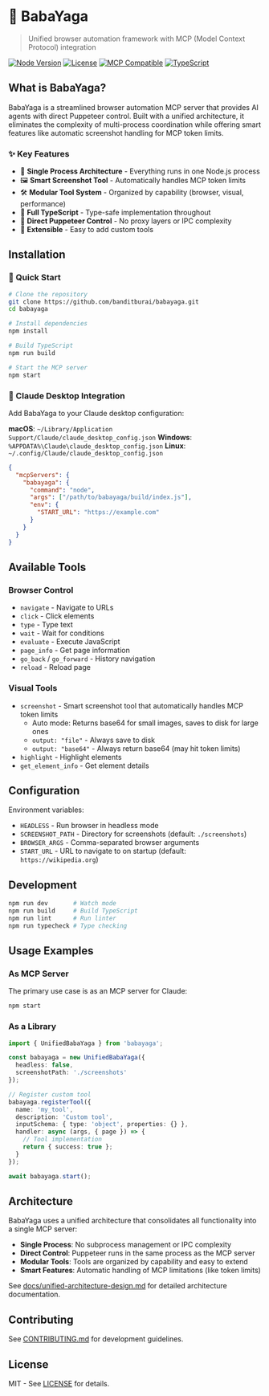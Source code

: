 # 🔮 BabaYaga

> Unified browser automation framework with MCP (Model Context Protocol) integration

[![Node Version](https://img.shields.io/badge/node-%3E%3D18.0.0-brightgreen)](https://nodejs.org)
[![License](https://img.shields.io/badge/license-MIT-blue)](LICENSE)
[![MCP Compatible](https://img.shields.io/badge/MCP-Compatible-purple)](https://github.com/modelcontextprotocol)
[![TypeScript](https://img.shields.io/badge/TypeScript-5.8-blue)](https://www.typescriptlang.org/)

## What is BabaYaga?

BabaYaga is a streamlined browser automation MCP server that provides AI agents with direct Puppeteer control. Built with a unified architecture, it eliminates the complexity of multi-process coordination while offering smart features like automatic screenshot handling for MCP token limits.

### ✨ Key Features

- 🎯 **Single Process Architecture** - Everything runs in one Node.js process
- 🖼️ **Smart Screenshot Tool** - Automatically handles MCP token limits
- 🛠️ **Modular Tool System** - Organized by capability (browser, visual, performance)
- 📝 **Full TypeScript** - Type-safe implementation throughout
- 🚀 **Direct Puppeteer Control** - No proxy layers or IPC complexity
- 🔧 **Extensible** - Easy to add custom tools

## Installation

### 🚀 Quick Start

```bash
# Clone the repository
git clone https://github.com/banditburai/babayaga.git
cd babayaga

# Install dependencies
npm install

# Build TypeScript
npm run build

# Start the MCP server
npm start
```

### 🤖 Claude Desktop Integration

Add BabaYaga to your Claude desktop configuration:

**macOS**: `~/Library/Application Support/Claude/claude_desktop_config.json`
**Windows**: `%APPDATA%\Claude\claude_desktop_config.json`
**Linux**: `~/.config/Claude/claude_desktop_config.json`

```json
{
  "mcpServers": {
    "babayaga": {
      "command": "node",
      "args": ["/path/to/babayaga/build/index.js"],
      "env": {
        "START_URL": "https://example.com"
      }
    }
  }
}
```

## Available Tools

### Browser Control
- `navigate` - Navigate to URLs
- `click` - Click elements
- `type` - Type text
- `wait` - Wait for conditions
- `evaluate` - Execute JavaScript
- `page_info` - Get page information
- `go_back` / `go_forward` - History navigation
- `reload` - Reload page

### Visual Tools
- `screenshot` - Smart screenshot tool that automatically handles MCP token limits
  - Auto mode: Returns base64 for small images, saves to disk for large ones
  - `output: "file"` - Always save to disk
  - `output: "base64"` - Always return base64 (may hit token limits)
- `highlight` - Highlight elements
- `get_element_info` - Get element details

## Configuration

Environment variables:
- `HEADLESS` - Run browser in headless mode
- `SCREENSHOT_PATH` - Directory for screenshots (default: `./screenshots`)
- `BROWSER_ARGS` - Comma-separated browser arguments
- `START_URL` - URL to navigate to on startup (default: `https://wikipedia.org`)

## Development

```bash
npm run dev       # Watch mode
npm run build     # Build TypeScript
npm run lint      # Run linter
npm run typecheck # Type checking
```

## Usage Examples

### As MCP Server

The primary use case is as an MCP server for Claude:

```bash
npm start
```

### As a Library

```typescript
import { UnifiedBabaYaga } from 'babayaga';

const babayaga = new UnifiedBabaYaga({
  headless: false,
  screenshotPath: './screenshots'
});

// Register custom tool
babayaga.registerTool({
  name: 'my_tool',
  description: 'Custom tool',
  inputSchema: { type: 'object', properties: {} },
  handler: async (args, { page }) => {
    // Tool implementation
    return { success: true };
  }
});

await babayaga.start();
```

## Architecture

BabaYaga uses a unified architecture that consolidates all functionality into a single MCP server:

- **Single Process**: No subprocess management or IPC complexity
- **Direct Control**: Puppeteer runs in the same process as the MCP server
- **Modular Tools**: Tools are organized by capability and easy to extend
- **Smart Features**: Automatic handling of MCP limitations (like token limits)

See [docs/unified-architecture-design.md](docs/unified-architecture-design.md) for detailed architecture documentation.

## Contributing

See [CONTRIBUTING.md](CONTRIBUTING.md) for development guidelines.

## License

MIT - See [LICENSE](LICENSE) for details.